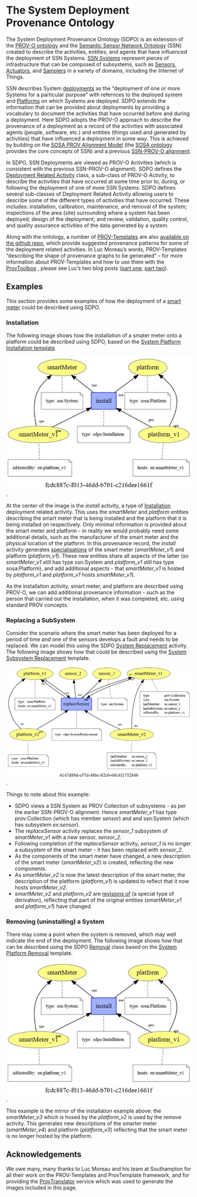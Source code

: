 # The System Deployment Provenance Ontology
The System Deployment Provenance Ontology (SDPO) is an extension of the [PROV-O ontology](http://www.w3.org/TR/prov-o/) and the [Semantic Sensor Network Ontology](https://www.w3.org/TR/vocab-ssn/) (SSN) created to describe the activities, entities, and agents that have influenced the deployment of SSN Systems.  [SSN Systems]( https://www.w3.org/TR/vocab-ssn/#SSNSystem) represent pieces of infrastructure that can be composed of subsystems, such as [Sensors]( https://www.w3.org/TR/vocab-ssn/#SOSASensor), [Actuators]( https://www.w3.org/TR/vocab-ssn/#SOSAActuator), and [Samplers](https://www.w3.org/TR/vocab-ssn/#SOSASampler) in a variety of domains, including the Internet of Things.  

SSN describes System [deployments]( https://www.w3.org/TR/vocab-ssn/#SSNDeployment) as the “deployment of one or more Systems for a particular purpose” with refernces to the deployed system and [Platforms](https://www.w3.org/TR/vocab-ssn/#SOSAPlatform) on which Systems are deployed. SDPO extends the information that can be provided about deployments by providing a vocabulary to document the activities that have occurred before and during a deployment.  Here SDPO adopts the PROV-O approach to describe the provenance of a deployment as a record of the activities with associated agents (people, software, etc.) and entities (things used and generated by activities) that have influenced a deployment in some way.  This is achieved by building on the [SOSA PROV Alignment Model]( https://www.w3.org/TR/vocab-ssn/#PROV_Alignment) (the [SOSA ontology](http://www.w3.org/ns/sosa/) provides the core concepts of SSN) and a previous [SSN-PROV-O alignment]( ceur-ws.org/Vol-1401/paper-05.pdf).

In SDPO, SSN Deployments are viewed as PROV-O Activities (which is consistent with the previous SSN-PROV-O alignment).  SDPO defines the [Deployment Related Activity]( https://trustlens.github.io/sdpo/index-en.html#DeploymentRelatedActivity) class, a sub-class of PROV-O Activity, to describe the activities that have occurred at some time prior to, during, or following the deployment of one of more SSN Systems.  SDPO defines several sub-classes of Deployment Related Activity allowing users to describe some of the different types of activities that have occurred.  These includes: installation, calibration, maintenance, and removal of the system; inspections of the area (site) surrounding where a system has been deployed; design of the deployment; and review, validation, quality control, and quality assurance activities of the data generated by a system.  

Along with the ontology, a number of [PROV-Templates]( https://provenance.ecs.soton.ac.uk/prov-template/) are also [available on the github repo]( https://github.com/TrustLens/sdpo/tree/master/prov-templates/templates), which provide suggested provenance patterns for some of the deployment related activities.  In Luc Moreau’s words, PROV-Templates “describing the shape of provenance graphs to be generated” – for more information about PROV-Templates and how to use them with the [ProvToolbox]( http://lucmoreau.github.io/ProvToolbox/) , please see Luc’s two blog posts ([part one]( https://lucmoreau.wordpress.com/2015/07/30/provtoolbox-tutorial-4-templates-for-provenance-part-1/), [part two](https://lucmoreau.wordpress.com/2015/08/03/provtoolbox-tutorial-4-templates-for-provenance-part-2/)).

## Examples
This section provides some examples of how the deployment of a [smart meter](https://www.smartenergygb.org/en/about-smart-meters/what-is-a-smart-meter) could be described using SDPO. 

### Installation
The following image shows how the installation of a smater meter onto a platform could be described using SDPO, based on the [System Platform Installation template](https://github.com/TrustLens/sdpo/blob/master/prov-templates/templates/SystemPlatformInstallation.provn).  

![Example provenance record describing the installation of a smart meter on a platform.](docs-resources/install-system-platform.JPG).

At the center of the image is the *install* activity, a type of [Installation](https://trustlens.github.io/sdpo/index-en.html#Installation) deployment related activity.  This uses the *smartMeter* and *platform* entities describing the smart meter that is being installed and the platform that it is being installed on respectively.  Only minimal information is provided about the smart meter and platform - in reality we would probably need some additional details, such as the manufacturer of the smart meter and the physical location of the platform.   In this provenance record, the *install* activity generates [specialisations](https://www.w3.org/TR/prov-o/#specializationOf) of the smart meter (*smartMeter_v1*) and platform (*platform_v1*).  These new entities share all aspects of the latter (so *smartMeter_v1* still has type ssn:System and *platform_v1* still has type sosa:Platform), and add additional aspects - that *smartMeter_v1* is hosted by *platform_v1* and *platform_v1* hosts *smartMeter_v1*).  

As the installation activity, smart meter, and platform are described using PROV-O, we can add additional provenance information - such as the person that carried out the installation, when it was completed, etc. using standard PROV concepts.  

### Replacing a SubSystem
Consider the scenario where the smart meter has been deployed for a period of time and one of the sensors develops a fault and needs to be replaced. We can model this using the SDPO [System Replacement](https://trustlens.github.io/sdpo/index-en.html#SystemReplacement) activity.  The following image shows how that could be described using the [System Sybsystem Replacement](https://github.com/TrustLens/sdpo/blob/master/prov-templates/templates/SystemSubsystemReplacement.provn) template.

![Example provenance record describing the replacement of a sensor on a smart meter.](docs-resources/replace-system-sensor.JPG).

Things to note about this example:
* SDPO views a SSN System as PROV Collection of subsystems - as per the earlier SSN-PROV-O alignment. Hence *smartMeter_v1* has type prov:Collection (which has member *sensor*) and and ssn:System (which has subsystem *ex:sensor*).
* The *replaceSensor* activity replaces the *sensor_1* subsystem of *smartMeter_v1* with a new sensor, *sensor_2*.  
* Following completion of the *replaceSensor* activity, *sensor_1* is no longer a subsystem of the smart meter - it has been replaced with *sensor_2*.  
* As the components of the smart meter have changed, a new description of the smart meter (*smartMeter_v2*) is created, reflecting the new components.
* As *smartMeter_v2* is now the latest description of the smart meter, the description of the platform (*platform_v1*) is updated to reflect that it now hosts *smartMeter_v2*.  
* *smartMeter_v2* and *platform_v2* are [revisions of](https://www.w3.org/TR/prov-o/#wasRevisionOf) (a special type of derivation), reflecting that part of the original entities (*smartMeter_v1* and *platform_v1*) have changed. 

### Removing (uninstalling) a System
There may come a point when the system is removed, which may well indicate the end of the deployment.  The following image shows how that can be described using the SDPO [Removal](https://trustlens.github.io/sdpo/index-en.html#Removal) class based on the [System Platform Removal](https://github.com/TrustLens/sdpo/blob/master/prov-templates/templates/SystemPlatformRemoval.provn) template.

![Example provenance record describing the removal of a smart meter from a platform.](docs-resources/install-system-platform.JPG).

This example is the mirror of the installation example above: the *smartMeter_v3* which is hosed by the *platform_v2* is used by the *remove* activity.  This generates new descriptions of the smarter meter (*smartMeter_v4*) and platform (*platform_v3*) reflecting that the smart meter is no longer hosted by the platform.  

## Acknowledgements
We owe many, many thanks to Luc Moreau and his team at Southampton for all their work on the PROV-Templates and ProvTemplate framework, and for providing the [ProvTranslator](https://provenance.ecs.soton.ac.uk/validator/view/translator.html) service which was used to generate the images included in this page.
